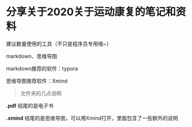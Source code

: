 # 分享关于2020关于运动康复的笔记和资料

建议数量使用的工具（不只是程序员专用哦~）

markdown、思维导图

markdown推荐的软件：typora

思维导图推荐软件：Xmind



> 文件夹的几点说明

**.pdf** 结尾的是电子书

**.xmind** 结尾的是思维导图，可以用Xmind打开，里面包含了一些额外的说明